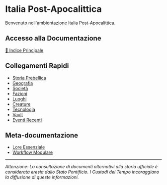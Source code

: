# Italia Post-Apocalittica

Benvenuto nell'ambientazione Italia Post-Apocalittica.

## Accesso alla Documentazione

[📖 Indice Principale](01-Indice/01.0-indice-principale)

## Collegamenti Rapidi

- [Storia Prebellica](02-Storia/02.0-situazione-prebellica-panoramica)
- [Geografia](03-Geografia/03.0-geografia-panoramica)
- [Società](04-Societa/04.0-societa-panoramica)
- [Fazioni](05-Fazioni/05.0-fazioni-panoramica)
- [Luoghi](06-Luoghi/06.0-luoghi-panoramica)
- [Creature](07-Creature/07.0-creature-panoramica)
- [Tecnologia](08-Tecnologia/08.0-tecnologia-panoramica)
- [Vault](09-Vault/09.0-vault-panoramica)
- [Eventi Recenti](10-Eventi/10.0-eventi-recenti-panoramica)

## Meta-documentazione

- [Lore Essenziale](00-Meta/00.7.0-lore-essenziale)
- [Workflow Modulare](00-Meta/00.4-workflow-modulare)

---

*Attenzione: La consultazione di documenti alternativi alla storia ufficiale è considerata eresia dallo Stato Pontificio. I Custodi del Tempo incoraggiano la diffusione di queste informazioni.*

